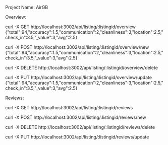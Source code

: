 Project Name:
AirGB

Overview:

curl -X GET http://localhost:3002/api/listing/:listingid/overview
{"total":94,"accuracy":1.5,"communication":2,"cleanliness":3,"location":2.5,"check_in":3.5,"_value":3,"avg":2.5}

curl -X POST http://localhost:3002/api/listing/:listingid/overview/new
{"total":94,"accuracy":1.5,"communication":2,"cleanliness":3,"location":2.5,"check_in":3.5,"_value":3,"avg":2.5}

curl -X DELETE http://localhost:3002/api/listing/:listingid/overview/delete

curl -X PUT http://localhost:3002/api/listing/:listingid/overview/update
{"total":94,"accuracy":1.5,"communication":2,"cleanliness":3,"location":2.5,"check_in":3.5,"_value":3,"avg":2.5}

Reviews:

curl -X GET http://localhost:3002/api/listing/:listingid/reviews

curl -X POST http://localhost:3002/api/listing/:listingid/reviews/new

curl -X DELETE http://localhost:3002/api/listing/:listingid/reviews/delete

curl -X PUT http://localhost:3002/api/listing/:listingid/reviews/update
